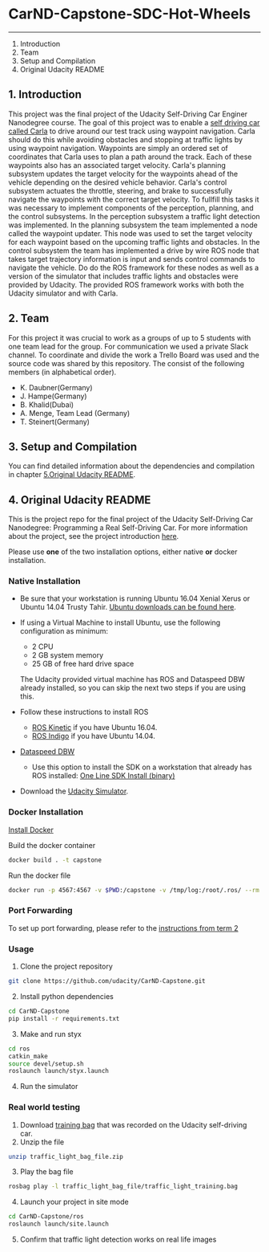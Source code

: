 # CarND-Capstone-SDC-Hot-Wheels
---
1. Introduction
2. Team
3. Setup and Compilation
4. Original Udacity README

[//]: # (Image References)
[image1]: ./20180301_plannertest.png  "Planner in action"

## 1. Introduction
This project was the final project of the Udacity Self-Driving Car Enginer Nanodegree course. The goal of this project was to enable a [self driving car called Carla](https://medium.com/udacity/how-the-udacity-self-driving-car-works-575365270a40) to drive around our test track using waypoint navigation. Carla should do this while avoiding obstacles and stopping at traffic lights by using waypoint navigation. Waypoints are simply an ordered set of coordinates that Carla uses to plan a path around the track. Each of these waypoints also has an associated target velocity. Carla's planning subsystem updates the target velocity for the waypoints ahead of the vehicle depending on the desired vehicle behavior. Carla's control subsystem actuates the throttle, steering, and brake to successfully navigate the waypoints with the correct target velocity.
To fullfill this tasks it was necessary to implement components of the perception, planning, and the control subsystems. In the perception subsystem a traffic light detection was implemented. In the planning subsystem the team implemented a node called the waypoint updater. This node was used to set the target velocity for each waypoint based on the upcoming traffic lights and obstacles. In the control subsystem the team has implemented a drive by wire ROS node that takes target trajectory information is input and sends control commands to navigate the vehicle.
Do do the ROS framework for these nodes as well as a version of the simulator that includes traffic lights and obstacles were provided by Udacity. The provided ROS framework works with both the Udacity simulator and with Carla.

## 2. Team
For this project it was crucial to work as a groups of up to 5 students with one team lead for the group. For communication we used a private Slack channel. To coordinate and divide the work a Trello Board was used and the source code was shared by this repository. The consist of the following members (in alphabetical order).

* K. Daubner(Germany)
* J. Hampe(Germany)
* B. Khalid(Dubai)
* A. Menge, Team Lead (Germany)
* T. Steinert(Germany)

## 3. Setup and Compilation
You can find detailed information about the dependencies and compilation in chapter [5.Original Udacity README](#Udacity).

<a name="Udacity"></a>
## 4. Original Udacity README

This is the project repo for the final project of the Udacity Self-Driving Car Nanodegree: Programming a Real Self-Driving Car. For more information about the project, see the project introduction [here](https://classroom.udacity.com/nanodegrees/nd013/parts/6047fe34-d93c-4f50-8336-b70ef10cb4b2/modules/e1a23b06-329a-4684-a717-ad476f0d8dff/lessons/462c933d-9f24-42d3-8bdc-a08a5fc866e4/concepts/5ab4b122-83e6-436d-850f-9f4d26627fd9).

Please use **one** of the two installation options, either native **or** docker installation.

### Native Installation

* Be sure that your workstation is running Ubuntu 16.04 Xenial Xerus or Ubuntu 14.04 Trusty Tahir. [Ubuntu downloads can be found here](https://www.ubuntu.com/download/desktop).
* If using a Virtual Machine to install Ubuntu, use the following configuration as minimum:
  * 2 CPU
  * 2 GB system memory
  * 25 GB of free hard drive space

  The Udacity provided virtual machine has ROS and Dataspeed DBW already installed, so you can skip the next two steps if you are using this.

* Follow these instructions to install ROS
  * [ROS Kinetic](http://wiki.ros.org/kinetic/Installation/Ubuntu) if you have Ubuntu 16.04.
  * [ROS Indigo](http://wiki.ros.org/indigo/Installation/Ubuntu) if you have Ubuntu 14.04.
* [Dataspeed DBW](https://bitbucket.org/DataspeedInc/dbw_mkz_ros)
  * Use this option to install the SDK on a workstation that already has ROS installed: [One Line SDK Install (binary)](https://bitbucket.org/DataspeedInc/dbw_mkz_ros/src/81e63fcc335d7b64139d7482017d6a97b405e250/ROS_SETUP.md?fileviewer=file-view-default)
* Download the [Udacity Simulator](https://github.com/udacity/CarND-Capstone/releases).

### Docker Installation
[Install Docker](https://docs.docker.com/engine/installation/)

Build the docker container
```bash
docker build . -t capstone
```

Run the docker file
```bash
docker run -p 4567:4567 -v $PWD:/capstone -v /tmp/log:/root/.ros/ --rm -it capstone
```

### Port Forwarding
To set up port forwarding, please refer to the [instructions from term 2](https://classroom.udacity.com/nanodegrees/nd013/parts/40f38239-66b6-46ec-ae68-03afd8a601c8/modules/0949fca6-b379-42af-a919-ee50aa304e6a/lessons/f758c44c-5e40-4e01-93b5-1a82aa4e044f/concepts/16cf4a78-4fc7-49e1-8621-3450ca938b77)

### Usage

1. Clone the project repository
```bash
git clone https://github.com/udacity/CarND-Capstone.git
```

2. Install python dependencies
```bash
cd CarND-Capstone
pip install -r requirements.txt
```
3. Make and run styx
```bash
cd ros
catkin_make
source devel/setup.sh
roslaunch launch/styx.launch
```
4. Run the simulator

### Real world testing
1. Download [training bag](https://s3-us-west-1.amazonaws.com/udacity-selfdrivingcar/traffic_light_bag_file.zip) that was recorded on the Udacity self-driving car.
2. Unzip the file
```bash
unzip traffic_light_bag_file.zip
```
3. Play the bag file
```bash
rosbag play -l traffic_light_bag_file/traffic_light_training.bag
```
4. Launch your project in site mode
```bash
cd CarND-Capstone/ros
roslaunch launch/site.launch
```
5. Confirm that traffic light detection works on real life images
